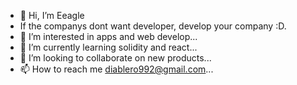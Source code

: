 - 👋 Hi, I’m Eeagle
- If the companys dont want developer, develop your company :D.
- 👀 I’m interested in apps and web develop...
- 🌱 I’m currently learning solidity and react...
- 💞️ I’m looking to collaborate on new products...
- 📫 How to reach me diablero992@gmail.com...

<!---
divol89/divol89 is a ✨ special ✨ repository because its `README.md` (this file) appears on your GitHub profile.
You can click the Preview link to take a look at your changes.
--->
